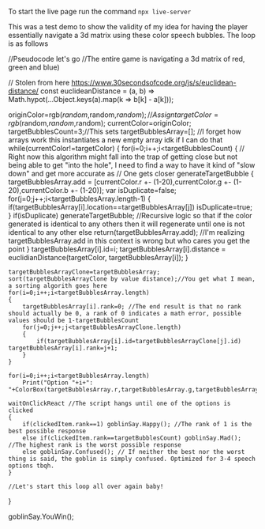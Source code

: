 To start the live page run the command ```npx live-server```

This was a test demo to show the validity of my idea for having the player essentially navigate a 3d matrix using these color speech bubbles. The loop is as follows


//Pseudocode let's go
//The entire game is navigating a 3d matrix of red, green and blue)

// Stolen from here https://www.30secondsofcode.org/js/s/euclidean-distance/
const euclideanDistance = (a, b) =>
  Math.hypot(...Object.keys(a).map(k => b[k] - a[k]));

originColor=rgb($random,$random,$random); //Assign 
targetColor=rgb($random,$random,$random);
currentColor=originColor;
targetBubblesCount=3;//This sets 
targetBubblesArray=[]; //I forget how arrays work this instantiates a new empty array idk if I can do that
while(currentColor!=targetColor)
{
	for(i=0;i++;i<targetBubblesCount)
	{
		// Right now this algorithm might fall into the trap of getting close but not being able to get "into the hole", I need to find a way to have it kind of "slow down" and get more accurate as
		// One gets closer
		generateTargetBubble
		{
			targetBubblesArray.add = [currentColor.r +- (1-20),currentColor.g +- (1-20),currentColor.b +- (1-20)];
			var isDuplicate=false;
			for(j=0;j++;i<targetBubblesArray.length-1)
			{
				if(targetBubblesArray[i].location==targetBubblesArray[j]) isDuplicate=true;
			}
			if(isDuplicate) generateTargetBubble; //Recursive logic so that if the color generated is identical to any others then it will regenerate until one is not identical to any other
			else return(targetBubblesArray.add); //I'm realizing targetBubblesArray.add in this context is wrong but who cares you get the point
		}
		targetBubblesArray[i].id=i;
		targetBubblesArray[i].distance = euclidianDistance(targetColor, targetBubblesArray[i]);
	}
	
	targetBubblesArrayClone=targetBubblesArray;
	sort(targetBubblesArrayClone by value distance);//You get what I mean, a sorting algorith goes here
	for(i=0;i++;i<targetBubblesArray.length)
	{
		targetBubblesArray[i].rank=0; //The end result is that no rank should actually be 0, a rank of 0 indicates a math error, possible values should be 1-targetBubblesCount
		for(j=0;j++;j<targetBubblesArrayClone.length)
		{
			if(targetBubblesArray[i].id=targetBubblesArrayClone[j].id)  targetBubblesArray[i].rank=j+1;
		}
	}
	
	for(i=0;i++;i<targetBubblesArray.length)
		Print("Option "+i+": "+ColorBox(targetBubblesArray.r,targetBubblesArray.g,targetBubblesArray.b));

	waitOnClickReact //The script hangs until one of the options is clicked
	{
		if(clickedItem.rank==1) goblinSay.Happy(); //The rank of 1 is the best possible response
		else if(clickedItem.rank==targetBubblesCount) goblinSay.Mad(); //The highest rank is the worst possible response
		else goblinSay.Confused(); // If neither the best nor the worst thing is said, the goblin is simply confused. Optimized for 3-4 speech options tbqh.
	}
	
	//Let's start this loop all over again baby!
}

goblinSay.YouWin();
